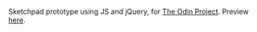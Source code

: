 Sketchpad prototype using JS and jQuery, for [The Odin Project](http://www.theodinproject.com/web-development-101/javascript-and-jquery).
Preview [here](http://htmlpreview.github.io/?https://github.com/gionaufal/the_odin_project/blob/master/js-jquery/index.html).
